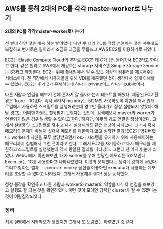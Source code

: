## AWS를 통해 2대의 PC를 각각 master-worker로 나누기

#### 2대의 PC를 각각 master-worker로 나누기

전 날에 하던 것을 계속 하는 날이었다. 다만 두 대의 PC를 직접 연결하는 것은 아무래도 복잡하고 번거로운 일이라서 조금의 과금을 무릅쓰고 AWS EC2를 이용하기로 하였다. 

EC2는 Elastic Compute Cloud의 약자로 ECC인데 C가 2번 들어가서 EC2라고 한다고 한다. 같은 원리로 AWS에서 제공하는 storage 서비스인 Simple Storage Service는 S3라고 약칭한다. EC2는 위에 풀네임에서 알 수 있듯 가상의 컴퓨터를 제공해주는 서비스이다. 전 직장에서 사용자들을 위해 VDI를 제공했던 것이 생각나서 쉽게 이해할 수 있었다. EC2는 IP가 2개 존재하는데 하나는 private이고 하나는 public이다. 

다른 사람과 연결을 해보기 전에 혼자서 잘 돌아가는지 테스트를 해봤다. 제공된 EC2 환경은 1core - 1G였다. 혹시 몰라서 memory는 512M만 사용하도록 제한을 해서 원래 로컬에서 사용하던 스크립트를 실행해봤는데 경고만 올라가고 정상 실행되지 않았다. 해당 경고는 어떠한 자원도 할당받지 못했다는 것인데, 검색해보니 master와 worker가 연결되지 않은 경우 발생할 수 있다고 한다. 하지만, 아무리 봐도 연결은 정상이었다. 그래서 실행중인 스크립트를 멈추고 다시 실행해봐도 같은 현상이 나타났다. 그래서 혹시 메모리의 문제가 아닐까 싶어서 메모리를 제한하지 않고 실행한 결과! EC2가 멈춰버렸다. worker가 자원을 모두 할당받으면서 os가 시스템을 유지하기 위해 사용해야하는 메모리까지 침범해서 그런 것이라고 한다. 그래서 EC2를 재기동하고 다시 메모리를 제한하고 스크립트를 실행했는데 역시 동알한 결과를 나타냈다. 그런데 한 가지가 눈에 띄었다. WebUI에서 확인해보면, 내가 worker를 위해 할당한 메모리는 512M인데 Executor는 1G를 사용한다고 나타나있었다. 이것의 문제였다는 생각이 강하게 들었다. 그리고 찾아본 결과 `--executor-memory` 옵션을 이용하면 executor가 사용하는 메모리를 조정할 수 있다고 나타났다. 그래서 사용해본 결과! 정상 동작했다.

정상 동작을 확인하고 다른 사람과 worker와 master의 역할을 나누어 연결을 해보았고 실행도 잘 되는 것을 확인하였다. 이런 것이 모이면 강력한 cluster가 될 수 있겠다는 것이 어림짐작되었다.

### 정리

처음 실행에서 시행착오가 있었지만 그래서 또 보람있는 하루였던 것 같다.
